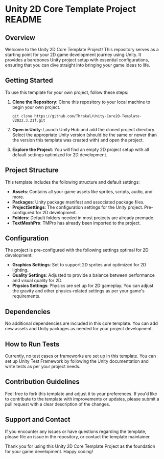 # Unity 2D Core Template Project README

## Overview

Welcome to the Unity 2D Core Template Project! This repository serves as a starting point for your 2D game development journey using Unity. It provides a barebones Unity project setup with essential configurations, ensuring that you can dive straight into bringing your game ideas to life.

## Getting Started

To use this template for your own project, follow these steps:

1. **Clone the Repository**: Clone this repository to your local machine to begin your own project.
   
   ```
   git clone https://github.com/Thrakal/Unity-Core2D-Template-v2022.3.21f.git
   ```

2. **Open in Unity**: Launch Unity Hub and add the cloned project directory. Select the appropriate Unity version (should be the same or newer than the version this template was created with) and open the project.

3. **Explore the Project**: You will find an empty 2D project setup with all default settings optimized for 2D development.

## Project Structure

This template includes the following structure and default settings:

- **Assets**: Contains all your game assets like sprites, scripts, audio, and more.
- **Packages**: Unity package manifest and associated package files.
- **ProjectSettings**: The configuration settings for the Unity project. Pre-configured for 2D development.
- **Folders**: Default folders needed in most projects are already premade.
- **TextMeshPro**: TMPro has already been imported to the project.

## Configuration

The project is pre-configured with the following settings optimal for 2D development:

- **Graphics Settings**: Set to support 2D sprites and optimized for 2D lighting.
- **Quality Settings**: Adjusted to provide a balance between performance and visual quality for 2D.
- **Physics Settings**: Physics are set up for 2D gameplay. You can adjust the gravity and other physics-related settings as per your game's requirements.

## Dependencies

No additional dependencies are included in this core template. You can add new assets and Unity packages as needed for your project development.

## How to Run Tests

Currently, no test cases or frameworks are set up in this template. You can set up Unity Test Framework by following the Unity documentation and write tests as per your project needs.

## Contribution Guidelines

Feel free to fork this template and adjust it to your preferences. If you'd like to contribute to the template with improvements or updates, please submit a pull request with a clear description of the changes.

## Support and Contact

If you encounter any issues or have questions regarding the template, please file an issue in the repository, or contact the template maintainer.

Thank you for using this Unity 2D Core Template Project as the foundation for your game development. Happy coding!
